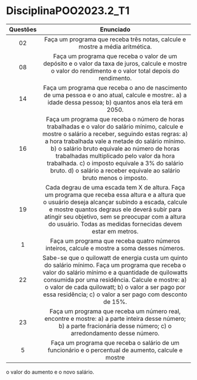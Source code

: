 # DisciplinaPOO2023.2_T1
Questões | Enunciado
:---------: | :------:
02 | Faça um programa que receba três notas, calcule e mostre a média aritmética.
08 | Faça um programa que receba o valor de um depósito e o valor da taxa de juros, calcule e mostre o valor do rendimento e o valor total depois do rendimento.
14 | Faça um programa que receba o ano de nascimento de uma pessoa e o ano atual, calcule e mostre:. a) a idade dessa pessoa; b) quantos anos ela terá em 2050.
16 | Faça um programa que receba o número de horas trabalhadas e o valor do salário mínimo, calcule e mostre o salário a receber, seguindo estas regras: a) a hora trabalhada vale a metade do salário mínimo. b) o salário bruto equivale ao número de horas trabalhadas multiplicado pelo valor da hora trabalhada. c) o imposto equivale a 3% do salário bruto. d) o salário a receber equivale ao salário bruto menos o imposto.
19 | Cada degrau de uma escada tem X de altura. Faça um programa que receba essa altura e a altura que  o usuário deseja alcançar subindo a escada, calcule e mostre quantos degraus ele deverá subir para atingir seu objetivo, sem se preocupar com a altura do usuário. Todas as medidas fornecidas devem estar em metros.
1 | Faça um programa que receba quatro números inteiros, calcule e mostre a soma desses números.
22 | Sabe-se que o quilowatt de energia custa um quinto do salário mínimo. Faça um programa que receba o valor do salário mínimo e a quantidade de quilowatts consumida por uma residência. Calcule e mostre: a) o valor de cada quilowatt; b) o valor a ser pago por essa residência; c) o valor a ser pago com desconto de 15%.
23 | Faça um programa que receba um número real, encontre e mostre: a) a parte inteira desse número; b) a parte fracionária desse número; c) o arredondamento desse número.
5 | Faça um programa que receba o salário de um funcionário e o percentual de aumento, calcule e mostre
o valor do aumento e o novo salário.
 
